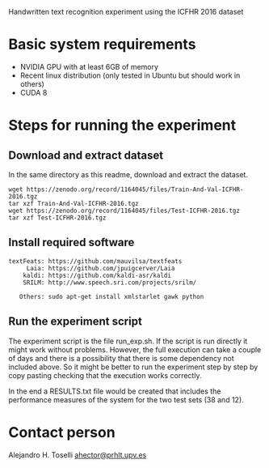 Handwritten text recognition experiment using the ICFHR 2016 dataset

# Basic system requirements

- NVIDIA GPU with at least 6GB of memory
- Recent linux distribution (only tested in Ubuntu but should work in others)
- CUDA 8

# Steps for running the experiment

## Download and extract dataset

In the same directory as this readme, download and extract the dataset.

    wget https://zenodo.org/record/1164045/files/Train-And-Val-ICFHR-2016.tgz
    tar xzf Train-And-Val-ICFHR-2016.tgz
    wget https://zenodo.org/record/1164045/files/Test-ICFHR-2016.tgz
    tar xzf Test-ICFHR-2016.tgz

## Install required software

    textFeats: https://github.com/mauvilsa/textfeats
         Laia: https://github.com/jpuigcerver/Laia
        kaldi: https://github.com/kaldi-asr/kaldi
        SRILM: http://www.speech.sri.com/projects/srilm/

       Others: sudo apt-get install xmlstarlet gawk python

## Run the experiment script

The experiment script is the file run_exp.sh. If the script is run directly it might work without problems. However, the full execution can take a couple of days and there is a possibility that there is some dependency not included above. So it might be better to run the experiment step by step by copy pasting checking that the execution works correctly.

In the end a RESULTS.txt file would be created that includes the performance measures of the system for the two test sets (38 and 12).

# Contact person

Alejandro H. Toselli <ahector@prhlt.upv.es>
